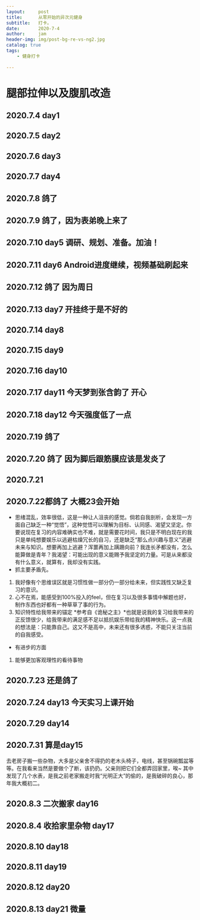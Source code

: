 ```yaml
---
layout:     post
title:      从零开始的异次元健身
subtitle:   打卡。
date:       2020-7-4
author:     jam
header-img: img/post-bg-re-vs-ng2.jpg
catalog: true
tags:
    - 健身打卡
    
---
```


# 腿部拉伸以及腹肌改造
## 2020.7.4 day1
## 2020.7.5 day2
## 2020.7.6 day3
## 2020.7.7 day4
## 2020.7.8 鸽了
## 2020.7.9 鸽了，因为表弟晚上来了
## 2020.7.10 day5 调研、规划、准备。加油！
## 2020.7.11 day6 Android进度继续，视频基础刷起来
## 2020.7.12 鸽了 因为周日
## 2020.7.13 day7 开挂终于是不好的
## 2020.7.14 day8
## 2020.7.15 day9
## 2020.7.16 day10
## 2020.7.17 day11 今天梦到张含韵了 开心
## 2020.7.18 day12 今天强度低了一点
## 2020.7.19 鸽了
## 2020.7.20 鸽了 因为脚后跟筋膜应该是发炎了
## 2020.7.21
## 2020.7.22都鸽了 大概23会开始
* 思绪混乱，效率很低，这是一种让人沮丧的感觉。倘若自我剖析，会发现一方面自己缺乏一种“觉悟”，这种觉悟可以理解为目标、认同感、渴望又坚定。你要说现在复习的内容难确实也不难，就是需要花时间，我只是不明白现在的我只是单纯想要娱乐以逃避枯燥冗长的自习，还是缺乏“那么点兴趣与意义”逃避未来与知识。想要再加上逃避？浑噩再加上蹒跚向前？我连长矛都没有，怎么能算做是青年？我渴望：可能出现的意义能赐予我坚定的力量。可是从来都没有什么意义，就算有，我却没有实践。
* 抓主要矛盾先。
1. 我好像有个思维误区就是习惯性做一部分仍一部分给未来，但实践性又缺乏复习的意识。
2. 心不在焉，能感受到100%投入的feel，但在复习以及很多事情中解题也好，制作东西也好都有一种草草了事的行为。
3. 知识特性给我带来的锚定 *参考自《诡秘之主》*也就是说我的复习给我带来的正反馈很少，给我带来的满足感不足以抵抗娱乐带给我的精神快乐。这一点我的想法是：只能靠自己。这又不是高中，未来还有很多诱惑，不能只关注当前的自我感受。

* 有进步的方面
1. 能够更加客观理性的看待事物

## 2020.7.23 还是鸽了
## 2020.7.24 day13 今天实习上课开始

## 2020.7.29 day14
## 2020.7.31 算是day15 
去老房子搬一些杂物，大多是父亲舍不得扔的老木头椅子，电线，甚至锅碗瓢盆等等。在我看来当然是要做个了断，该扔扔。父亲则把它们全都弄回家里，唉~  其中发现了几个水表，是我之前老家搬走时我“光明正大”的偷的，是我破碎的良心，那年我大概初二。

## 2020.8.3 二次搬家 day16 
## 2020.8.4 收拾家里杂物 day17
## 2020.8.10 day18
## 2020.8.11 day19
## 2020.8.12 day20
## 2020.8.13 day21 微量
